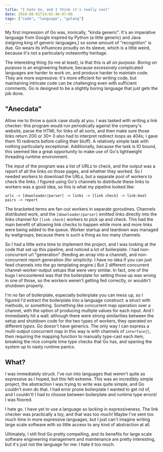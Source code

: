 ```yaml
---
title: "I hate Go, and I think it's really cool"
date: 2018-08-01T14:02:48-07:00
tags: ["code", "language", "golang"]
---
```


My first impression of Go was, ironically, "kinda generic". It's an imperative
language from Google inspired by Python (a little generic) and Java (reigning
king of generic languages,) so some amount of "recognition" is due. Go wears its
influences proudly on its sleeve, which is a little weird, because it's not a
particularly noteworthy heritage.

The interesting thing (to me at least), is that this is all _on purpose_.
_Boring on purpose_ is an engineering feature, because excessively complicated
languages are harder to work on, and produce harder to maintain code. They are
more expressive: it's more efficient for writing code, but maintaining intricate
code can be challenging even with sufficient comments. Go is designed to be a
slightly boring language that just gets the job done.

## "Anecdata"

Allow me to throw a quick case study at you. I was tasked with writing a link
checker: this program would run periodically against the company's website,
parse the HTML for links of all sorts, and then make sure those links return
200 or 30* (I also had to interpret redirect loops as 404s; I gave them 10
redirects before calling their bluff). A relatively simple task with nothing
particularly exceptional. Additionally, because the task is IO bound, this
seemed like a great opportunity to make use of Go's lightweight threading
runtime environment.

The input of the program was a list of URLs to check, and the output was a
report of all the links on those pages, and whether they worked. So I needed
workers to download the URLs, but a separate pool of workers to check the links.
I figured using Go's channels to distribute these links to workers was a good
idea, so this is what my pipeline looked like:

    urls -> [downloader/parser] -> links -> [link check] -> link:bool pairs -> report

The bracketed terms are fan-out workers in separate goroutines. Channels
distributed work, and the `[downloader/parser]` emitted links directly into the
links channel for `[link check]` workers to pick up and check. This had the main
benefit of allowing link checks to happen while more and more links were being
added to the queue. Worker startup and teardown was managed by waitgroups,
because there is such a thing as too many channels.

So I had a little extra time to implement the project, and I was looking at the
code that set up this pipeline, and noticed a lot of boilerplate. I had
non-concurrent url "generation" (feeding an array into a channel), and
non-concurrent report generation (for simplicity: I have no idea if you can just
feed channels into the go templating engine.) But 2 different concurrent
channel-worker-output setups that were very similar. In fact, one of the bugs I
encountered was that the boilerplate for setting those up was wrong in one of
those, so the workers weren't getting fed correctly, or wouldn't shutdown
properly.

I'm no fan of boilerplate, especially boilerplate you can mess up, so I figured
I'd extract the boilerplate into a language construct: a struct with methods, or
something. Something like concurrent map operation over a channel, with the
option of producing multiple values for each input. And I immediately hit a
wall: although there were strong similarities between the setup and shutdown
code for the two types of workers, they operated on different _types_. Go
doesn't have generics. The only way I can express a multi-output concurrent map
in this way is with channels of `interface{}`, then requiring the mapping
function to manually type-cast each item, breaking the nice compile time type
checks that Go has, and opening the system up to nasty runtime panics.

## What?

I was immediately struck. I've run into languages that weren't quite as
expressive as I hoped, but this felt extreme. This was an incredibly simple
project, the abstraction I was trying to write was quite simple, and Go couldn't
even do that. I had error prone boilerplate I wanted to get rid of, and I
couldn't! I had to choose between boilerplate and runtime type errors! I was
floored.

I hate go. I have yet to use a language so lacking in expressiveness. The link
checker was practically a toy, and that was too much! Maybe I've sent too much
time in more expressive languages, but I just can't imagine writing large scale
software with so little access to any kind of abstraction at all.

Ultimately, I still find Go pretty compelling, and its benefits for large scale
software engineering management and maintenance are pretty interesting, but it's
just not the language for me: I hate it too much.
